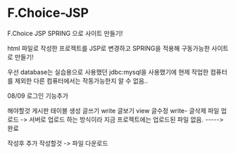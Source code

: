 # F.Choice-JSP
F.Choice JSP SPRING 으로 사이트 만들기!


html 파일로 작성한 프로젝트를 
JSP로 변경하고 SPRING을 적용해 구동가능한 사이트로 만들기!

우선 database는 실습용으로 사용했던 jdbc:mysql을 사용했기에  현제 작업한 컴퓨터를 제외한 다른 컴퓨터에서는 작동가능한지 알 수 없음..


08/09
로그인 기능추가

해야할것
게시판 태이블 생성
글쓰기 write
글보기 view
글수정 write-
글삭제
파일 업로드 -> 서버로 업로드 하는 방식이라 지금 프로젝트에는 업로드된 파일 없음.
-----> 완료


작성후 추가 작성할것 -> 파일 다운로드
